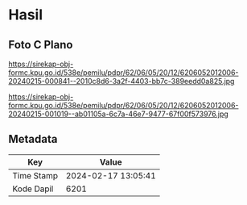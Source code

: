 # Hasil

## Foto C Plano

https://sirekap-obj-formc.kpu.go.id/538e/pemilu/pdpr/62/06/05/20/12/6206052012006-20240215-000841--2010c8d6-3a2f-4403-bb7c-389eedd0a825.jpg

https://sirekap-obj-formc.kpu.go.id/538e/pemilu/pdpr/62/06/05/20/12/6206052012006-20240215-001019--ab01105a-6c7a-46e7-9477-67f00f573976.jpg


## Metadata

| Key        | Value               |
| ---------- | ------------------- |
| Time Stamp | 2024-02-17 13:05:41 |
| Kode Dapil | 6201                |



